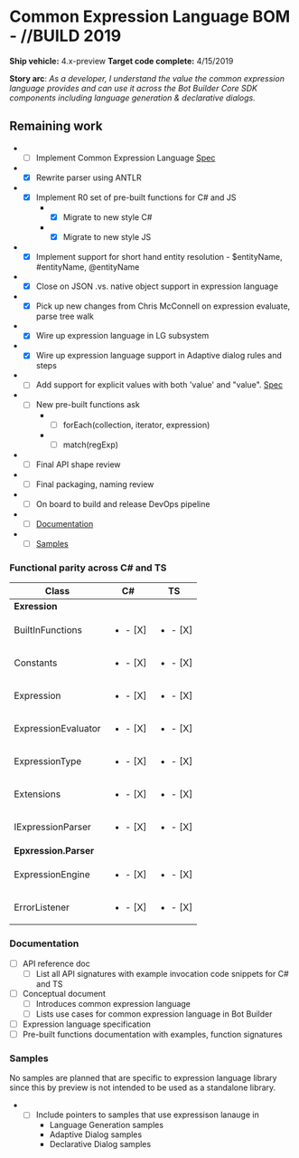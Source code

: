 # Common Expression Language BOM - //BUILD 2019
**Ship vehicle:** 4.x-preview
**Target code complete:** 4/15/2019

**Story arc**: _As a developer, I understand the value the common expression language provides and can use it across the Bot Builder Core SDK components including language generation & declarative dialogs._

## Remaining work
- - [ ] Implement Common Expression Language [Spec](https://microsoft.sharepoint.com/:w:/t/ConversationalAI785/EfIx5-gPhE5HlAGhvNEoKLIBo0AeoWmq1ITRhai2q2trLA?e=x9uKyb)
- - [X] Rewrite parser using ANTLR
- - [X] Implement R0 set of pre-built functions for C# and JS
    - - [X] Migrate to new style C#
    - - [X] Migrate to new style JS
- - [X] Implement support for short hand entity resolution - $entityName, #entityName, @entityName
- - [X] Close on JSON .vs. native object support in expression language
- - [X] Pick up new changes from Chris McConnell on expression evaluate, parse tree walk
- - [X] Wire up expression language in LG subsystem
- - [X] Wire up expression language support in Adaptive dialog rules and steps
- - [ ] Add support for explicit values with both 'value' and "value". [Spec](https://microsoft.sharepoint.com/:w:/t/ConversationalAI785/EfIx5-gPhE5HlAGhvNEoKLIBo0AeoWmq1ITRhai2q2trLA?e=zX8HSY)
- - [ ] New pre-built functions ask
    - - [ ] forEach(collection, iterator, expression)
    - - [ ] match(regExp)
- - [ ] Final API shape review
- - [ ] Final packaging, naming review
- - [ ] On board to build and release DevOps pipeline
- - [ ] [Documentation](#Documentation)
- - [ ] [Samples](#Samples)

### Functional parity across C# and TS

|        Class              |         C#             |          TS            |
|---------------------------|------------------------|------------------------|
| **Exression**             |                        |                        |
| BuiltInFunctions          |<ul><li>- [X] </li></ul>|<ul><li>- [X] </li></ul>|
| Constants                 |<ul><li>- [X] </li></ul>|<ul><li>- [X] </li></ul>|
| Expression                |<ul><li>- [X] </li></ul>|<ul><li>- [X] </li></ul>|
| ExpressionEvaluator       |<ul><li>- [X] </li></ul>|<ul><li>- [X] </li></ul>|
| ExpressionType            |<ul><li>- [X] </li></ul>|<ul><li>- [X] </li></ul>|
| Extensions                |<ul><li>- [X] </li></ul>|<ul><li>- [X] </li></ul>|
| IExpressionParser         |<ul><li>- [X] </li></ul>|<ul><li>- [X] </li></ul>|
| **Epxression.Parser**     |                        |                        |
| ExpressionEngine          |<ul><li>- [X] </li></ul>|<ul><li>- [X] </li></ul>|
| ErrorListener             |<ul><li>- [X] </li></ul>|<ul><li>- [X] </li></ul>|

### Documentation
- [ ] API reference doc
    - [ ] List all API signatures with example invocation code snippets for C# and TS
- [ ] Conceptual document
    - [ ] Introduces common expression language
    - [ ] Lists use cases for common expression language in Bot Builder
- [ ] Expression language specification
- [ ] Pre-built functions documentation with examples, function signatures

### Samples
No samples are planned that are specific to expression language library since this by preview is not intended to be used as a standalone library. 
- - [ ] Include pointers to samples that use expressison lanauge in
    - Language Generation samples
    - Adaptive Dialog samples
    - Declarative Dialog samples
